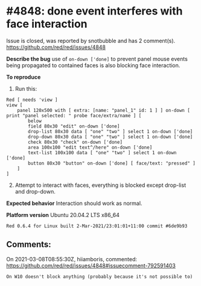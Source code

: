 
#4848: done event interferes with face interaction
================================================================================
Issue is closed, was reported by snotbubble and has 2 comment(s).
<https://github.com/red/red/issues/4848>

**Describe the bug**
use of `on-down ['done]` to prevent panel mouse events being propagated to contained faces is also blocking face interaction.

**To reproduce**
1. Run this:
```
Red [ needs 'view ]
view [
	panel 120x500 with [ extra: [name: "panel_1" id: 1 ] ] on-down [ print "panel selected: " probe face/extra/name ] [
		below
		field 80x30 "edit" on-down ['done]
		drop-list 80x30 data [ "one" "two" ] select 1 on-down ['done]
		drop-down 80x30 data [ "one" "two" ] select 1 on-down ['done]
		check 80x30 "check" on-down ['done]
		area 100x100 "edit text^/here" on-down ['done]
		text-list 100x100 data [ "one" "two" ] select 1 on-down ['done]
		button 80x30 "button" on-down ['done] [ face/text: "pressed" ]
	] 
]
```
2. Attempt to interact with faces, everything is blocked except drop-list and drop-down.

**Expected behavior**
Interaction should work as normal.

**Platform version**
Ubuntu 20.04.2 LTS x86_64
```
Red 0.6.4 for Linux built 2-Mar-2021/23:01:01+11:00 commit #6de9b93
```



Comments:
--------------------------------------------------------------------------------

On 2021-03-08T08:55:30Z, hiiamboris, commented:
<https://github.com/red/red/issues/4848#issuecomment-792591403>

    On W10 doesn't block anything (probably because it's not possible to)

